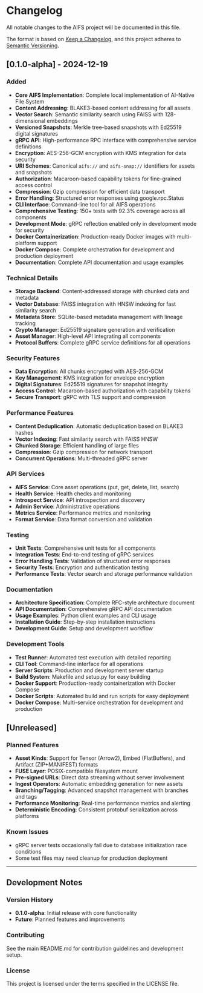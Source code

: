 # Changelog

All notable changes to the AIFS project will be documented in this file.

The format is based on [Keep a Changelog](https://keepachangelog.com/en/1.0.0/),
and this project adheres to [Semantic Versioning](https://semver.org/spec/v2.0.0.html).

## [0.1.0-alpha] - 2024-12-19

### Added
- **Core AIFS Implementation**: Complete local implementation of AI-Native File System
- **Content Addressing**: BLAKE3-based content addressing for all assets
- **Vector Search**: Semantic similarity search using FAISS with 128-dimensional embeddings
- **Versioned Snapshots**: Merkle tree-based snapshots with Ed25519 digital signatures
- **gRPC API**: High-performance RPC interface with comprehensive service definitions
- **Encryption**: AES-256-GCM encryption with KMS integration for data security
- **URI Schemes**: Canonical `aifs://` and `aifs-snap://` identifiers for assets and snapshots
- **Authorization**: Macaroon-based capability tokens for fine-grained access control
- **Compression**: Gzip compression for efficient data transport
- **Error Handling**: Structured error responses using google.rpc.Status
- **CLI Interface**: Command-line tool for all AIFS operations
- **Comprehensive Testing**: 150+ tests with 92.3% coverage across all components
- **Development Mode**: gRPC reflection enabled only in development mode for security
- **Docker Containerization**: Production-ready Docker images with multi-platform support
- **Docker Compose**: Complete orchestration for development and production deployment
- **Documentation**: Complete API documentation and usage examples

### Technical Details
- **Storage Backend**: Content-addressed storage with chunked data and metadata
- **Vector Database**: FAISS integration with HNSW indexing for fast similarity search
- **Metadata Store**: SQLite-based metadata management with lineage tracking
- **Crypto Manager**: Ed25519 signature generation and verification
- **Asset Manager**: High-level API integrating all components
- **Protocol Buffers**: Complete gRPC service definitions for all operations

### Security Features
- **Data Encryption**: All chunks encrypted with AES-256-GCM
- **Key Management**: KMS integration for envelope encryption
- **Digital Signatures**: Ed25519 signatures for snapshot integrity
- **Access Control**: Macaroon-based authorization with capability tokens
- **Secure Transport**: gRPC with TLS support and compression

### Performance Features
- **Content Deduplication**: Automatic deduplication based on BLAKE3 hashes
- **Vector Indexing**: Fast similarity search with FAISS HNSW
- **Chunked Storage**: Efficient handling of large files
- **Compression**: Gzip compression for network transport
- **Concurrent Operations**: Multi-threaded gRPC server

### API Services
- **AIFS Service**: Core asset operations (put, get, delete, list, search)
- **Health Service**: Health checks and monitoring
- **Introspect Service**: API introspection and discovery
- **Admin Service**: Administrative operations
- **Metrics Service**: Performance metrics and monitoring
- **Format Service**: Data format conversion and validation

### Testing
- **Unit Tests**: Comprehensive unit tests for all components
- **Integration Tests**: End-to-end testing of gRPC services
- **Error Handling Tests**: Validation of structured error responses
- **Security Tests**: Encryption and authentication testing
- **Performance Tests**: Vector search and storage performance validation

### Documentation
- **Architecture Specification**: Complete RFC-style architecture document
- **API Documentation**: Comprehensive gRPC API documentation
- **Usage Examples**: Python client examples and CLI usage
- **Installation Guide**: Step-by-step installation instructions
- **Development Guide**: Setup and development workflow

### Development Tools
- **Test Runner**: Automated test execution with detailed reporting
- **CLI Tool**: Command-line interface for all operations
- **Server Scripts**: Production and development server startup
- **Build System**: Makefile and setup.py for easy building
- **Docker Support**: Production-ready containerization with Docker Compose
- **Docker Scripts**: Automated build and run scripts for easy deployment
- **Docker Compose**: Multi-service orchestration for development and production

## [Unreleased]

### Planned Features
- **Asset Kinds**: Support for Tensor (Arrow2), Embed (FlatBuffers), and Artifact (ZIP+MANIFEST) formats
- **FUSE Layer**: POSIX-compatible filesystem mount
- **Pre-signed URLs**: Direct data streaming without server involvement
- **Ingest Operators**: Automatic embedding generation for new assets
- **Branching/Tagging**: Advanced snapshot management with branches and tags
- **Performance Monitoring**: Real-time performance metrics and alerting
- **Deterministic Encoding**: Consistent protobuf serialization across platforms

### Known Issues
- gRPC server tests occasionally fail due to database initialization race conditions
- Some test files may need cleanup for production deployment

---

## Development Notes

### Version History
- **0.1.0-alpha**: Initial release with core functionality
- **Future**: Planned features and improvements

### Contributing
See the main README.md for contribution guidelines and development setup.

### License
This project is licensed under the terms specified in the LICENSE file.
